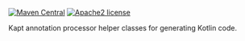 [![Maven Central](https://maven-badges.herokuapp.com/maven-central/org.litote/kgenerator/badge.svg)](https://maven-badges.herokuapp.com/maven-central/org.litote/kgenerator)
[![Apache2 license](https://img.shields.io/badge/license-Apache%20License%202.0-blue.svg?style=flat)](https://www.apache.org/licenses/LICENSE-2.0)

Kapt annotation processor helper classes for generating Kotlin code.